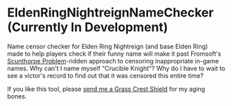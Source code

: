 # EldenRingNightreignNameChecker (Currently In Development)
Name censor checker for Elden Ring Nightreign (and base Elden Ring) made to help players check if their funny name will make it past Fromsoft's [Scunthorpe Problem](https://en.m.wikipedia.org/wiki/Scunthorpe_problem)-ridden approach to censoring inappropriate in-game names. Why can't I name myself "Crucible Knight"? Why do I have to wait to see a victor's record to find out that it was censored this entire time?

If you like this tool, please [send me a Grass Crest Shield](https://ko-fi.com/sir_ansbach) for my aging bones.

